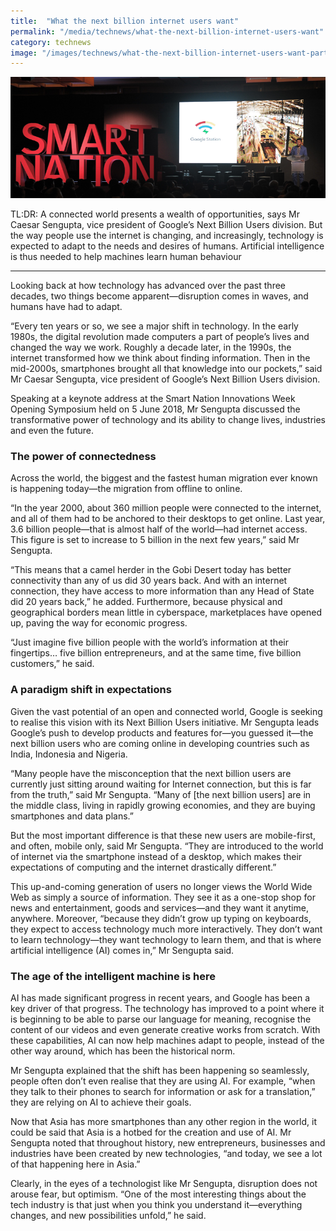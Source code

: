 ```yaml
---
title:  "What the next billion internet users want"
permalink: "/media/technews/what-the-next-billion-internet-users-want"
category: technews
image: "/images/technews/what-the-next-billion-internet-users-want-part-1.png"
---
```


![What the next billion internet users want](/images/technews/what-the-next-billion-internet-users-want.png)

TL:DR: A connected world presents a wealth of opportunities, says Mr Caesar Sengupta, vice president of Google’s Next Billion Users division. But the way people use the internet is changing, and increasingly, technology is expected to adapt to the needs and desires of humans. Artificial intelligence is thus needed to help machines learn human behaviour

---

Looking back at how technology has advanced over the past three decades, two things become apparent—disruption comes in waves, and humans have had to adapt.

“Every ten years or so, we see a major shift in technology. In the early 1980s, the digital revolution made computers a part of people’s lives and changed the way we work. Roughly a decade later, in the 1990s, the internet transformed how we think about finding information. Then in the mid-2000s, smartphones brought all that knowledge into our pockets,” said Mr Caesar Sengupta, vice president of Google’s Next Billion Users division. 

Speaking at a keynote address at the Smart Nation Innovations Week Opening Symposium held on 5 June 2018, Mr Sengupta discussed the transformative power of technology and its ability to change lives, industries and even the future.
 
### **The power of connectedness**
Across the world, the biggest and the fastest human migration ever known is happening today—the migration from offline to online. 

“In the year 2000, about 360 million people were connected to the internet, and all of them had to be anchored to their desktops to get online. Last year, 3.6 billion people—that is almost half of the world—had internet access. This figure is set to increase to 5 billion in the next few years,” said Mr Sengupta. 

“This means that a camel herder in the Gobi Desert today has better connectivity than any of us did 30 years back. And with an internet connection, they have access to more information than any Head of State did 20 years back,” he added. Furthermore, because physical and geographical borders mean little in cyberspace, marketplaces have opened up, paving the way for economic progress.

“Just imagine five billion people with the world’s information at their fingertips… five billion entrepreneurs, and at the same time, five billion customers,” he said.

### **A paradigm shift in expectations**
Given the vast potential of an open and connected world, Google is seeking to realise this vision with its Next Billion Users initiative. Mr Sengupta leads Google’s push to develop products and features for—you guessed it—the next billion users who are coming online in developing countries such as India, Indonesia and Nigeria.

“Many people have the misconception that the next billion users are currently just sitting around waiting for Internet connection, but this is far from the truth,” said Mr Sengupta. “Many of [the next billion users] are in the middle class, living in rapidly growing economies, and they are buying smartphones and data plans.”

But the most important difference is that these new users are mobile-first, and often, mobile only, said Mr Sengupta. “They are introduced to the world of internet via the smartphone instead of a desktop, which makes their expectations of computing and the internet drastically different.”

This up-and-coming generation of users no longer views the World Wide Web as simply a source of information. They see it as a one-stop shop for news and entertainment, goods and services—and they want it anytime, anywhere. Moreover, “because they didn’t grow up typing on keyboards, they expect to access technology much more interactively. They don’t want to learn technology—they want technology to learn them, and that is where artificial intelligence (AI) comes in,” Mr Sengupta said.
 

### **The age of the intelligent machine is here**
AI has made significant progress in recent years, and Google has been a key driver of that progress. The technology has improved to a point where it is beginning to be able to parse our language for meaning, recognise the content of our videos and even generate creative works from scratch. With these capabilities, AI can now help machines adapt to people, instead of the other way around, which has been the historical norm.

Mr Sengupta explained that the shift has been happening so seamlessly, people often don’t even realise that they are using AI. For example, “when they talk to their phones to search for information or ask for a translation,” they are relying on AI to achieve their goals.

Now that Asia has more smartphones than any other region in the world, it could be said that Asia is a hotbed for the creation and use of AI. Mr Sengupta noted that throughout history, new entrepreneurs, businesses and industries have been created by new technologies, “and today, we see a lot of that happening here in Asia.”

Clearly, in the eyes of a technologist like Mr Sengupta, disruption does not arouse fear, but optimism. “One of the most interesting things about the tech industry is that just when you think you understand it—everything changes, and new possibilities unfold,” he said.

